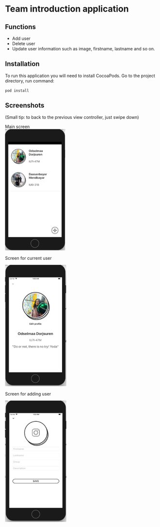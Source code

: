 # Team introduction application #
 ## Functions ##
 * Add user
 * Delete user
 * Update user information such as image, firstname, lastname and so on.
 
  ## Installation ##
 To run this application you will need to install CocoaPods. Go to the project directory, run command: 
 
 `pod install`
 
  ## Screenshots ##
  
  (Small tip: to back to the previous view controller, just swipe down)
  
Main screen   
<img src="https://github.com/Odselmaa/team_app/blob/master/screenshots/s2.png" height="400px">
</br>

Screen for current user

<img src="https://github.com/Odselmaa/team_app/blob/master/screenshots/s1.png" height="400px">
</br>

Screen for adding user

<img src="https://github.com/Odselmaa/team_app/blob/master/screenshots/s3.png" height="400px">
